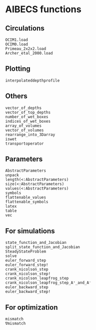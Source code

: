 
# AIBECS functions

## Circulations

```@docs
OCIM1.load
OCIM0.load
Primeau_2x2x2.load
Archer_etal_2000.load
```

## Plotting

```@docs
interpolateddepthprofile
```

## Others

```@docs
vector_of_depths
vector_of_top_depths
number_of_wet_boxes
indices_of_wet_boxes
array_of_volumes
vector_of_volumes
rearrange_into_3Darray
iswet
transportoperator
```

## Parameters

```@docs
AbstractParameters
unpack
length(<:AbstractParameters)
size(<:AbstractParameters)
values(<:AbstractParameters)
symbols
flattenable_values
flattenable_symbols
latex
table
vec
```

## For simulations

```@docs
state_function_and_Jacobian
split_state_function_and_Jacobian
SteadyStateProblem
solve
euler_forward_step
euler_forward_step!
crank_nicolson_step
crank_nicolson_step!
crank_nicolson_leapfrog_step
crank_nicolson_leapfrog_step_A⁺_and_A⁻
euler_backward_step 
euler_backward_step!
```

## For optimization

```@docs
mismatch
∇mismatch
```
